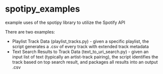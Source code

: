 # spotipy_examples
example uses of the spotipy library to utilize the Spotify API

There are two examples:
- Playlist Track Data (playlist_tracks.py) - given a specific playlist, the script generates a .csv of every track with extended track metadata
- Text Search Results to Track Data (text_to_uri_search.py) - given an input list of text (typically an artist-track pairing), the script identifies the track based on top search result, and packages all results into an output .csv
